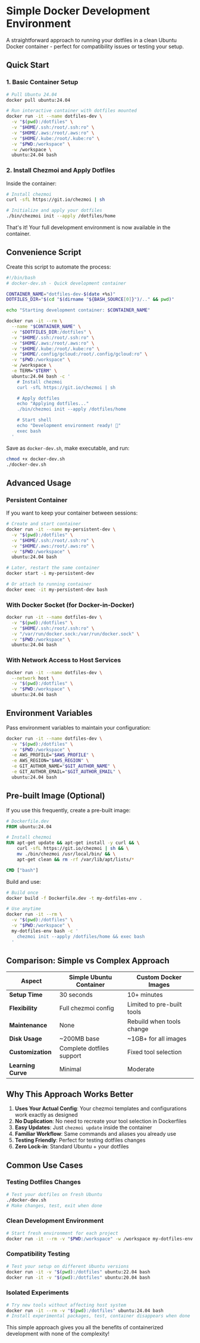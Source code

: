 # Simple Docker Development Environment

A straightforward approach to running your dotfiles in a clean Ubuntu Docker container - perfect for compatibility issues or testing your setup.

## Quick Start

### 1. Basic Container Setup

```bash
# Pull Ubuntu 24.04
docker pull ubuntu:24.04

# Run interactive container with dotfiles mounted
docker run -it --name dotfiles-dev \
  -v "$(pwd):/dotfiles" \
  -v "$HOME/.ssh:/root/.ssh:ro" \
  -v "$HOME/.aws:/root/.aws:ro" \
  -v "$HOME/.kube:/root/.kube:ro" \
  -v "$PWD:/workspace" \
  -w /workspace \
  ubuntu:24.04 bash
```

### 2. Install Chezmoi and Apply Dotfiles

Inside the container:
```bash
# Install chezmoi
curl -sfL https://git.io/chezmoi | sh

# Initialize and apply your dotfiles
./bin/chezmoi init --apply /dotfiles/home
```

That's it! Your full development environment is now available in the container.

## Convenience Script

Create this script to automate the process:

```bash
#!/bin/bash
# docker-dev.sh - Quick development container

CONTAINER_NAME="dotfiles-dev-$(date +%s)"
DOTFILES_DIR="$(cd "$(dirname "${BASH_SOURCE[0]}")/.." && pwd)"

echo "Starting development container: $CONTAINER_NAME"

docker run -it --rm \
  --name "$CONTAINER_NAME" \
  -v "$DOTFILES_DIR:/dotfiles" \
  -v "$HOME/.ssh:/root/.ssh:ro" \
  -v "$HOME/.aws:/root/.aws:ro" \
  -v "$HOME/.kube:/root/.kube:ro" \
  -v "$HOME/.config/gcloud:/root/.config/gcloud:ro" \
  -v "$PWD:/workspace" \
  -w /workspace \
  -e TERM="$TERM" \
  ubuntu:24.04 bash -c '
    # Install chezmoi
    curl -sfL https://git.io/chezmoi | sh

    # Apply dotfiles
    echo "Applying dotfiles..."
    ./bin/chezmoi init --apply /dotfiles/home

    # Start shell
    echo "Development environment ready! 🚀"
    exec bash
  '
```

Save as `docker-dev.sh`, make executable, and run:
```bash
chmod +x docker-dev.sh
./docker-dev.sh
```

## Advanced Usage

### Persistent Container

If you want to keep your container between sessions:

```bash
# Create and start container
docker run -it --name my-persistent-dev \
  -v "$(pwd):/dotfiles" \
  -v "$HOME/.ssh:/root/.ssh:ro" \
  -v "$HOME/.aws:/root/.aws:ro" \
  -v "$PWD:/workspace" \
  ubuntu:24.04 bash

# Later, restart the same container
docker start -i my-persistent-dev

# Or attach to running container
docker exec -it my-persistent-dev bash
```

### With Docker Socket (for Docker-in-Docker)

```bash
docker run -it --name dotfiles-dev \
  -v "$(pwd):/dotfiles" \
  -v "$HOME/.ssh:/root/.ssh:ro" \
  -v "/var/run/docker.sock:/var/run/docker.sock" \
  -v "$PWD:/workspace" \
  ubuntu:24.04 bash
```

### With Network Access to Host Services

```bash
docker run -it --name dotfiles-dev \
  --network host \
  -v "$(pwd):/dotfiles" \
  -v "$PWD:/workspace" \
  ubuntu:24.04 bash
```

## Environment Variables

Pass environment variables to maintain your configuration:

```bash
docker run -it --name dotfiles-dev \
  -v "$(pwd):/dotfiles" \
  -v "$PWD:/workspace" \
  -e AWS_PROFILE="$AWS_PROFILE" \
  -e AWS_REGION="$AWS_REGION" \
  -e GIT_AUTHOR_NAME="$GIT_AUTHOR_NAME" \
  -e GIT_AUTHOR_EMAIL="$GIT_AUTHOR_EMAIL" \
  ubuntu:24.04 bash
```

## Pre-built Image (Optional)

If you use this frequently, create a pre-built image:

```dockerfile
# Dockerfile.dev
FROM ubuntu:24.04

# Install chezmoi
RUN apt-get update && apt-get install -y curl && \
    curl -sfL https://git.io/chezmoi | sh && \
    mv ./bin/chezmoi /usr/local/bin/ && \
    apt-get clean && rm -rf /var/lib/apt/lists/*

CMD ["bash"]
```

Build and use:
```bash
# Build once
docker build -f Dockerfile.dev -t my-dotfiles-env .

# Use anytime
docker run -it --rm \
  -v "$(pwd):/dotfiles" \
  -v "$PWD:/workspace" \
  my-dotfiles-env bash -c '
    chezmoi init --apply /dotfiles/home && exec bash
  '
```

## Comparison: Simple vs Complex Approach

| Aspect | Simple Ubuntu Container | Custom Docker Images |
|--------|------------------------|----------------------|
| **Setup Time** | 30 seconds | 10+ minutes |
| **Flexibility** | Full chezmoi config | Limited to pre-built tools |
| **Maintenance** | None | Rebuild when tools change |
| **Disk Usage** | ~200MB base | ~1GB+ for all images |
| **Customization** | Complete dotfiles support | Fixed tool selection |
| **Learning Curve** | Minimal | Moderate |

## Why This Approach Works Better

1. **Uses Your Actual Config**: Your chezmoi templates and configurations work exactly as designed
2. **No Duplication**: No need to recreate your tool selection in Dockerfiles
3. **Easy Updates**: Just `chezmoi update` inside the container
4. **Familiar Workflow**: Same commands and aliases you already use
5. **Testing Friendly**: Perfect for testing dotfiles changes
6. **Zero Lock-in**: Standard Ubuntu + your dotfiles

## Common Use Cases

### Testing Dotfiles Changes
```bash
# Test your dotfiles on fresh Ubuntu
./docker-dev.sh
# Make changes, test, exit when done
```

### Clean Development Environment
```bash
# Start fresh environment for each project
docker run -it --rm -v "$PWD:/workspace" -w /workspace my-dotfiles-env
```

### Compatibility Testing
```bash
# Test your setup on different Ubuntu versions
docker run -it -v "$(pwd):/dotfiles" ubuntu:22.04 bash
docker run -it -v "$(pwd):/dotfiles" ubuntu:20.04 bash
```

### Isolated Experiments
```bash
# Try new tools without affecting host system
docker run -it --rm -v "$(pwd):/dotfiles" ubuntu:24.04 bash
# Install experimental packages, test, container disappears when done
```

This simple approach gives you all the benefits of containerized development with none of the complexity!
